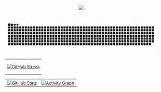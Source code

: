 # <p align="center"><img src="images/welcome-text.png"></p>

![Snake animation](https://github.com/matt-ftw/matt-ftw/blob/output/github-contribution-grid-snake-dark.svg)

<div align="center">
<table>
<tr>
<td>

[![GitHub Streak](https://streak-stats.demolab.com?user=LyingOnCables&theme=catppuccin-macchiato&hide_border=true)](https://git.io/streak-stats)

</td>
</tr>
</table>
</div>

<div align="center">
<table>
<tr>
<td><a href="#--------"><img height="137px" align="center" alt="GitHub Stats" src="https://github-readme-stats.vercel.app/api?username=LyingOnCables&hide_title=true&hide_rank=false&show_icons=true&include_all_commits=true&count_private=true&disable_animations=false&locale=en&hide_border=true&order=1&bg_color=24273a&text_color=cad3f5&icon_color=c6a0f6&title_color=8bd5ca"/></a></td>
<td><a href="#--------"><img height="137px" align="center" alt="Activity Graph" src="https://github-readme-activity-graph.vercel.app/graph?username=LyingOnCables&radius=16&area=true&order=5&hide_border=true&hide_title=true&bg_color=24273a&text_color=cad3f5&icon_color=c6a0f6&title_color=8bd5ca"/></a></td>
</tr>
</table>
</div>
